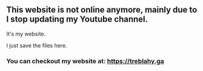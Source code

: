 ## This website is not online anymore, mainly due to I stop updating my Youtube channel. ##

It's my website.  

I just save the files here.
### You can checkout my website at: https://treblahy.ga ###
